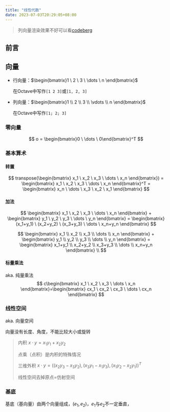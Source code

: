 ```yaml
---
title: "线性代数"
date: 2023-07-03T20:29:05+08:00
---
```


> 列向量渲染效果不好可以看[codeberg](https://codeberg.org/xtex/blog/src/branch/main/content/post/2023/07/03-linear-algebra-quickstart.md)

## 前言

## 向量

- 行向量：$\begin{bmatrix}1 \ 2 \ 3 \ \dots \ n \end{bmatrix}$
  
  在Octave中写作`[1 2 3]`或`[1, 2, 3]`
  
- 列向量：$\begin{bmatrix}1 \\ 2 \\ 3 \\ \vdots \\ n \end{bmatrix}$

  在Octave中写作`[1; 2; 3]`

### 零向量

$$
o = \begin{bmatrix}0 \ \dots \ 0\end{bmatrix}^T
$$

### 基本算术

#### 转置

$$
transpose(\begin{bmatrix} x_1 \ x_2 \ x_3 \ \dots \ x_n \end{bmatrix}) = \begin{bmatrix} x_1 \ x_2 \ x_3 \ \dots \ x_n \end{bmatrix}^T = \begin{bmatrix} x_n \ \dots \ x_3 \ x_2 \ x_1 \end{bmatrix}
$$

#### 加法

$$
\begin{bmatrix} x_1 \ x_2 \ x_3 \ \dots \ x_n \end{bmatrix} + \begin{bmatrix} y_1 \ y_2 \ y_3 \ \dots \ y_n \end{bmatrix} = \begin{bmatrix} (x_1+y_1) \ (x_2+y_2) \ (x_3+y_3) \ \dots \ x_n+y_n \end{bmatrix}
$$

$$
\begin{bmatrix} x_1 \\ x_2 \\ x_3 \\ \dots \\ x_n \end{bmatrix} + \begin{bmatrix} y_1 \\ y_2 \\ y_3 \\ \dots \\ y_n \end{bmatrix} = \begin{bmatrix} x_1+y_1 \\ x_2+y_2 \\ x_3+y_3 \\ \dots \\ x_n+y_n \end{bmatrix} \\
$$

#### 标量乘法

aka. 纯量乘法
$$
c\begin{bmatrix} x_1 \ x_2 \ x_3 \ \dots \ x_n \end{bmatrix}=\begin{bmatrix} cx_1 \ cx_2 \ cx_3 \ \dots \ cx_n \end{bmatrix}
$$

### 线性空间

aka. 向量空间

向量没有长度、角度，不能比较大小或旋转

> 内积 $x \cdot y = x_1y_1 + x_2y_2$
>
> 点乘（点积）是内积的特殊情况
>
> 三维外积 $x \cdot y = ((x_2y_3 - x_3y_2), (x_3y_1 - x_1y_3), (x_1y_2 - x_2y_1))^T$
>
> 线性空间去掉原点=仿射空间

### 基底

基底（基向量）由两个向量组成，$(e_1, e_2)$，$e_1$与$e_2$不一定垂直，
